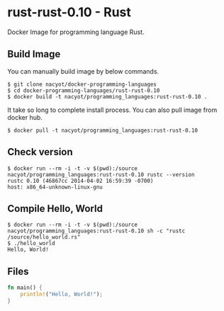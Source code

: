 # rust-rust-0.10 - Rust

Docker Image for programming language Rust.

## Build Image

You can manually build image by below commands.

```
$ git clone nacyot/docker-programming-languages
$ cd docker-programming-languages/rust-rust-0.10
$ docker build -t nacyot/programming_languages:rust-rust-0.10 .
```

It take so long to complete install process. You can also pull image from docker hub.

```
$ docker pull -t nacyot/programming_languages:rust-rust-0.10
```

## Check version

```
$ docker run --rm -i -t -v $(pwd):/source nacyot/programming_languages:rust-rust-0.10 rustc --version
rustc 0.10 (46867cc 2014-04-02 16:59:39 -0700)
host: x86_64-unknown-linux-gnu
```

## Compile Hello, World

```
$ docker run --rm -i -t -v $(pwd):/source nacyot/programming_languages:rust-rust-0.10 sh -c "rustc /source/hello_world.rs"
$ ./hello_world
Hello, World!
```

## Files

```rust
fn main() {
    println!("Hello, World!");
}
```
